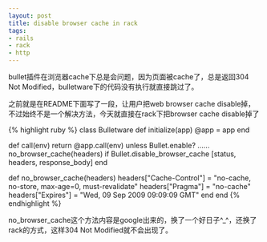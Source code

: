 ```yaml
---
layout: post
title: disable browser cache in rack
tags:
- rails
- rack
- http
---
```

bullet插件在浏览器cache下总是会问题，因为页面被cache了，总是返回304 Not Modified，bulletware下的代码没有执行就直接跳过了。

之前就是在README下面写了一段，让用户把web browser cache disable掉，不过始终不是一个解决方法，今天就直接在rack下把browser cache disable掉了

{% highlight ruby %}
class Bulletware
  def initialize(app)
    @app = app
  end

  def call(env)
    return @app.call(env) unless Bullet.enable?
    ......
    no_browser_cache(headers) if Bullet.disable_browser_cache
    [status, headers, response_body]
  end

  def no_browser_cache(headers)
    headers["Cache-Control"] = "no-cache, no-store, max-age=0, must-revalidate"
    headers["Pragma"] = "no-cache"
    headers["Expires"] = "Wed, 09 Sep 2009 09:09:09 GMT"
  end
end
{% endhighlight %}

no_browser_cache这个方法内容是google出来的，换了一个好日子^_^，还换了rack的方式，这样304 Not Modified就不会出现了。

